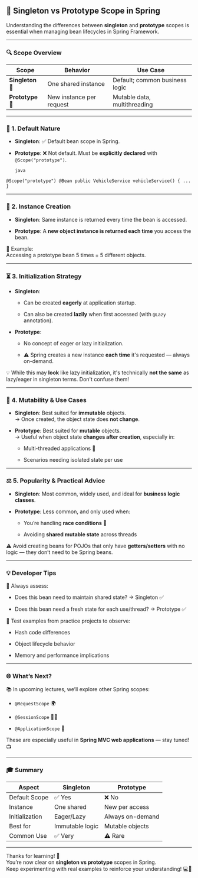 ## 🧠 Singleton vs Prototype Scope in Spring

Understanding the differences between **singleton** and **prototype** scopes is essential when managing bean lifecycles in Spring Framework.

---

### 🔍 Scope Overview

|Scope|Behavior|Use Case|
|---|---|---|
|**Singleton** 🔁|One shared instance|Default; common business logic|
|**Prototype** 🎯|New instance per request|Mutable data, multithreading|

---

### 🥇 1. **Default Nature**

- **Singleton**: ✅ Default bean scope in Spring.
    
- **Prototype**: ❌ Not default. Must be **explicitly declared** with `@Scope("prototype")`.


	`java`
	
`@Scope("prototype") @Bean public VehicleService vehicleService() { ... }`

---

### 🧱 2. **Instance Creation**

- **Singleton**: Same instance is returned every time the bean is accessed.
    
- **Prototype**: A **new object instance is returned each time** you access the bean.
    

🧪 Example:  
Accessing a prototype bean 5 times = 5 different objects.

---

### ⏳ 3. **Initialization Strategy**

- **Singleton**:
    
    - Can be created **eagerly** at application startup.
        
    - Can also be created **lazily** when first accessed (with `@Lazy` annotation).
        
- **Prototype**:
    
    - No concept of eager or lazy initialization.
        
    - ⚠️ Spring creates a new instance **each time** it's requested — always on-demand.
        

💡 While this may **look** like lazy initialization, it's technically **not the same** as lazy/eager in singleton terms. Don't confuse them!

---

### 🧬 4. **Mutability & Use Cases**

- **Singleton**: Best suited for **immutable** objects.  
    → Once created, the object state does **not change**.
    
- **Prototype**: Best suited for **mutable** objects.  
    → Useful when object state **changes after creation**, especially in:
    
    - Multi-threaded applications 🧵
        
    - Scenarios needing isolated state per use
        

---

### ⚖️ 5. **Popularity & Practical Advice**

- **Singleton**: Most common, widely used, and ideal for **business logic classes**.
    
- **Prototype**: Less common, and only used when:
    
    - You’re handling **race conditions** 🏁
        
    - Avoiding **shared mutable state** across threads
        

⚠️ Avoid creating beans for POJOs that only have **getters/setters** with no logic — they don’t need to be Spring beans.

---

### 💡 Developer Tips

🔧 Always assess:

- Does this bean need to maintain shared state? → Singleton ✅
    
- Does this bean need a fresh state for each use/thread? → Prototype ✅
    

🔬 Test examples from practice projects to observe:

- Hash code differences
    
- Object lifecycle behavior
    
- Memory and performance implications
    

---

### 🌐 What’s Next?

📚 In upcoming lectures, we’ll explore other Spring scopes:

- `@RequestScope` 🌍
    
- `@SessionScope` 🧑‍💻
    
- `@ApplicationScope` 🏢
    

These are especially useful in **Spring MVC web applications** — stay tuned! 📺

---

### 🎓 Summary

|Aspect|Singleton|Prototype|
|---|---|---|
|Default Scope|✅ Yes|❌ No|
|Instance|One shared|New per access|
|Initialization|Eager/Lazy|Always on-demand|
|Best for|Immutable logic|Mutable objects|
|Common Use|✅ Very|⚠️ Rare|

---

Thanks for learning! 🚀  
You’re now clear on **singleton vs prototype** scopes in Spring.  
Keep experimenting with real examples to reinforce your understanding! 💻🔁